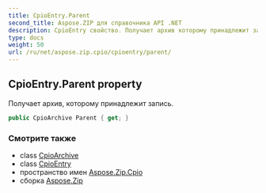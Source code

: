 ```yaml
---
title: CpioEntry.Parent
second_title: Aspose.ZIP для справочника API .NET
description: CpioEntry свойство. Получает архив которому принадлежит запись.
type: docs
weight: 50
url: /ru/net/aspose.zip.cpio/cpioentry/parent/
---
```

## CpioEntry.Parent property

Получает архив, которому принадлежит запись.

```csharp
public CpioArchive Parent { get; }
```

### Смотрите также

* class [CpioArchive](../../cpioarchive/)
* class [CpioEntry](../)
* пространство имен [Aspose.Zip.Cpio](../../cpioentry/)
* сборка [Aspose.Zip](../../../)



